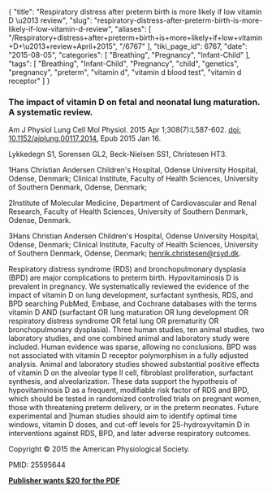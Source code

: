 {
    "title": "Respiratory distress after preterm birth is more likely if low vitamin D \u2013 review",
    "slug": "respiratory-distress-after-preterm-birth-is-more-likely-if-low-vitamin-d-review",
    "aliases": [
        "/Respiratory+distress+after+preterm+birth+is+more+likely+if+low+vitamin+D+\u2013+review+April+2015",
        "/6767"
    ],
    "tiki_page_id": 6767,
    "date": "2015-08-05",
    "categories": [
        "Breathing",
        "Pregnancy",
        "Infant-Child"
    ],
    "tags": [
        "Breathing",
        "Infant-Child",
        "Pregnancy",
        "child",
        "genetics",
        "pregnancy",
        "preterm",
        "vitamin d",
        "vitamin d blood test",
        "vitamin d receptor"
    ]
}


### The impact of vitamin D on fetal and neonatal lung maturation. A systematic review.

Am J Physiol Lung Cell Mol Physiol. 2015 Apr 1;308(7):L587-602. [doi: 10.1152/ajplung.00117.2014.](https://doi.org/10.1152/ajplung.00117.2014.) Epub 2015 Jan 16.

Lykkedegn S1, Sorensen GL2, Beck-Nielsen SS1, Christesen HT3.

1Hans Christian Andersen Children's Hospital, Odense University Hospital, Odense, Denmark; Clinical Institute, Faculty of Health Sciences, University of Southern Denmark, Odense, Denmark;

2Institute of Molecular Medicine, Department of Cardiovascular and Renal Research, Faculty of Health Sciences, University of Southern Denmark, Odense, Denmark.

3Hans Christian Andersen Children's Hospital, Odense University Hospital, Odense, Denmark; Clinical Institute, Faculty of Health Sciences, University of Southern Denmark, Odense, Denmark; henrik.christesen@rsyd.dk.

Respiratory distress syndrome (RDS) and bronchopulmonary dysplasia (BPD) are major complications to preterm birth. Hypovitaminosis D is prevalent in pregnancy. We systematically reviewed the evidence of the impact of vitamin D on lung development, surfactant synthesis, RDS, and BPD searching PubMed, Embase, and Cochrane databases with the terms vitamin D AND (surfactant OR lung maturation OR lung development OR respiratory distress syndrome OR fetal lung OR prematurity OR bronchopulmonary dysplasia). Three human studies, ten animal studies, two laboratory studies, and one combined animal and laboratory study were included. Human evidence was sparse, allowing no conclusions. BPD was not associated with vitamin D receptor polymorphism in a fully adjusted analysis. Animal and laboratory studies showed substantial positive effects of vitamin D on the alveolar type II cell, fibroblast proliferation, surfactant synthesis, and alveolarization. These data support the hypothesis of hypovitaminosis D as a frequent, modifiable risk factor of RDS and BPD, which should be tested in randomized controlled trials on pregnant women, those with threatening preterm delivery, or in the preterm neonates. Future experimental and ]human studies should aim to identify optimal time windows, vitamin D doses, and cut-off levels for 25-hydroxyvitamin D in interventions against RDS, BPD, and later adverse respiratory outcomes.

Copyright © 2015 the American Physiological Society.

PMID: 25595644

 **[Publisher wants $20 for the PDF](http://ajplung.physiology.org/content/308/7/L587)**